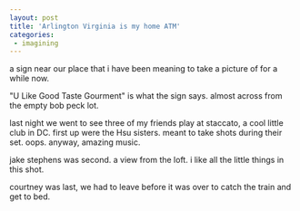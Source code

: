 ```yaml
---
layout: post
title: 'Arlington Virginia is my home ATM'
categories:
 - imagining
---
```


a sign near our place that i have been meaning to take a picture of for a while now.

"U Like Good Taste Gourment" is what the sign says. almost across from the empty bob peck lot.


last night we went to see three of my friends play at staccato, a cool little club in DC. first up were the Hsu sisters. meant to take shots during their set. oops. anyway, amazing music.

jake stephens was second. a view from the loft. i like all the little things in this shot.

courtney was last, we had to leave before it was over to catch the train and get to bed.
